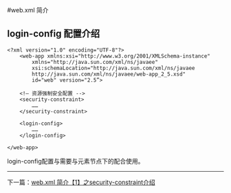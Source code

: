 


#web.xml 简介

## login-config 配置介绍


	<?xml version="1.0" encoding="UTF-8"?>
		<web-app xmlns:xsi="http://www.w3.org/2001/XMLSchema-instance"
         	xmlns="http://java.sun.com/xml/ns/javaee"
         	xsi:schemaLocation="http://java.sun.com/xml/ns/javaee
         	http://java.sun.com/xml/ns/javaee/web-app_2_5.xsd"
         	id="web" version="2.5”>

		<!— 资源强制安全配置 -->
		<security-constraint>
			……
		</security-constraint>

		<login-config>
			……
		</login-config>

	</web-app>

login-config配置与需要与<security-constraint>元素节点下的<auth-constraint>配合使用。


***

下一篇：[web.xml 简介【1】之security-constraint介绍](./webxml-Introduction1)
